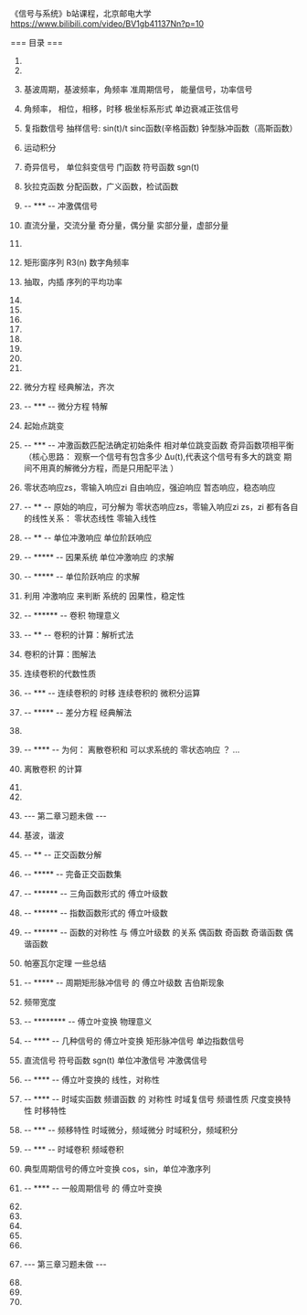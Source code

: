 
《信号与系统》b站课程，北京邮电大学
https://www.bilibili.com/video/BV1gb41137Nn?p=10

=== 目录 ===

1.
2.

3. 基波周期，基波频率，角频率
    准周期信号，
    能量信号，功率信号

4. 角频率，
    相位，相移，时移
    极坐标系形式
    单边衰减正弦信号

5. 复指数信号
    抽样信号: sin(t)/t
    sinc函数(辛格函数)
    钟型脉冲函数（高斯函数）

6.  运动积分

7. 奇异信号，
    单位斜变信号
    门函数
    符号函数 sgn(t)

8. 狄拉克函数
    分配函数，广义函数，检试函数

9. -- *** --
    冲激偶信号
     
10. 直流分量，交流分量
    奇分量，偶分量
    实部分量，虚部分量

11.

12. 矩形窗序列 R3(n)
    数字角频率

13. 抽取，内插
    序列的平均功率
14.
15.
16.
17.
18.
19.
20.
21.

22. 微分方程 经典解法，齐次
23. -- *** -- 
    微分方程 特解

24. 起始点跳变

25. -- *** -- 
    冲激函数匹配法确定初始条件
    相对单位跳变函数
    奇异函数项相平衡
    （核心思路：
        观察一个信号有包含多少 Δu(t),代表这个信号有多大的跳变
        期间不用真的解微分方程，而是只用配平法 ）

26. 零状态响应zs，零输入响应zi
    自由响应，强迫响应
    暂态响应，稳态响应

27. -- ** -- 
    原始的响应，可分解为 零状态响应zs，零输入响应zi
    zs，zi 都有各自的线性关系：
        零状态线性
        零输入线性

28. -- ** -- 
    单位冲激响应
    单位阶跃响应

29. -- ***** -- 
    因果系统 单位冲激响应 的求解

30. -- ***** -- 
    单位阶跃响应 的求解

31. 利用 冲激响应 来判断 系统的 因果性，稳定性

32. -- ****** -- 
    卷积 物理意义

33. -- ** --
    卷积的计算：解析式法
34. 卷积的计算：图解法
35. 连续卷积的代数性质

36. -- *** --
    连续卷积的 时移
    连续卷积的 微积分运算

37. -- ***** -- 
    差分方程  经典解法

38.

39. -- **** -- 
    为何：
        离散卷积和 可以求系统的 零状态响应 ？
        ...

40. 离散卷积 的计算


41.
42.
43.
    --- 第二章习题未做 ---

44. 基波，谐波

45. -- ** --
    正交函数分解

46. -- ***** -- 
    完备正交函数集


47. -- ****** -- 
    三角函数形式的 傅立叶级数
48. -- ****** -- 
    指数函数形式的 傅立叶级数

49. -- ****** -- 
    函数的对称性 与 傅立叶级数 的关系
    偶函数
    奇函数
    奇谐函数
    偶谐函数

50. 帕塞瓦尔定理
    一些总结

51. -- ***** -- 
    周期矩形脉冲信号 的 傅立叶级数 
    吉伯斯现象

52. 频带宽度

53. -- ******** -- 
    傅立叶变换 物理意义

54. -- **** -- 
    几种信号的 傅立叶变换
    矩形脉冲信号
    单边指数信号
55. 直流信号
    符号函数 sgn(t)
    单位冲激信号
    冲激偶信号

56. -- **** -- 
    傅立叶变换的 线性，对称性

57. -- **** -- 
    时域实函数 频谱函数 的 对称性
    时域复信号 频谱性质
    尺度变换特性
    时移特性
    
58. -- *** -- 
    频移特性
    时域微分，频域微分
    时域积分，频域积分

59. -- *** -- 
    时域卷积
    频域卷积

60. 典型周期信号的傅立叶变换
    cos，sin，单位冲激序列

61. -- **** -- 
    一般周期信号 的 傅立叶变换
    
62.
63.


64.
65.
66.
67.
    --- 第三章习题未做 ---

68.
69.
70.











